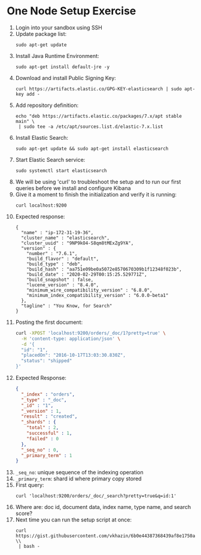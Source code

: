 # One Node Setup Exercise

1. Login into your sandbox using SSH
2. Update package list:
   ```
   sudo apt-get update
   ```
3. Install Java Runtime Environment:
   ```
   sudo apt-get install default-jre -y
   ```
4. Download and install Public Signing Key:
   ```
   curl https://artifacts.elastic.co/GPG-KEY-elasticsearch | sudo apt-key add -
   ```
5. Add repository definition:
   ```
   echo "deb https://artifacts.elastic.co/packages/7.x/apt stable main" \
    | sudo tee -a /etc/apt/sources.list.d/elastic-7.x.list
   ```
6. Install Elastic Search:
   ```
   sudo apt-get update && sudo apt-get install elasticsearch
   ```
7. Start Elastic Search service:
   ```
   sudo systemctl start elasticsearch
   ```
8. We will be using 'curl' to troubleshoot the setup and to run our first queries before we install and configure Kibana
9. Give it a moment to finish the initialization and verify it is running:
   ```
   curl localhost:9200
   ```
10. Expected response:
    ```
    {
      "name" : "ip-172-31-19-36",
      "cluster_name" : "elasticsearch",
      "cluster_uuid" : "9NP9kO4-S8qm8tMExZg9YA",
      "version" : {
        "number" : "7.6.1",
        "build_flavor" : "default",
        "build_type" : "deb",
        "build_hash" : "aa751e09be0a5072e8570670309b1f12348f023b",
        "build_date" : "2020-02-29T00:15:25.529771Z",
        "build_snapshot" : false,
        "lucene_version" : "8.4.0",
        "minimum_wire_compatibility_version" : "6.8.0",
        "minimum_index_compatibility_version" : "6.0.0-beta1"
      },
      "tagline" : "You Know, for Search"
    }
    ```
11. Posting the first document:
    ```bash
    curl -XPOST 'localhost:9200/orders/_doc/1?pretty=true' \
      -H 'content-type: application/json' \
      -d '{
      "id": "1", 
      "placedOn": "2016-10-17T13:03:30.830Z",
      "status": "shipped"
    }'
    ```
12. Expected Response:  
    ```json
    {
      "_index" : "orders",
      "_type" : "_doc",
      "_id" : "1",
      "_version" : 1,
      "result" : "created",
      "_shards" : {
        "total" : 2,
        "successful" : 1,
        "failed" : 0
      },
      "_seq_no" : 0,
      "_primary_term" : 1
    }
    ```
13. `_seq_no`: unique sequence of the indexing operation
14. `_primary_term`: shard id where primary copy stored
15. First query:
    ```
    curl 'localhost:9200/orders/_doc/_search?pretty=true&q=id:1'
    ```
16. Where are: doc id, document data, index name, type name, and search score?
17. Next time you can run the setup script at once:
    ```
    curl https://gist.githubusercontent.com/vkhazin/6b0e44387368439af8e1750a1a0fa008/raw/02bbac1f7bf0c76e3dd49284da28f253f8ad5c73/Install%2520ElasticSearch%2520v7%2520on%2520Ubuntu%252018.04 \\
     | bash -
    ```



